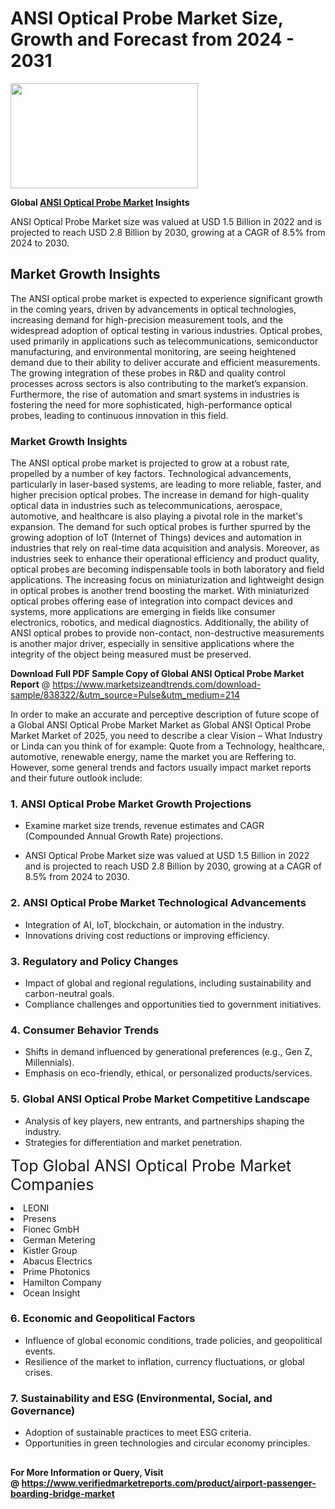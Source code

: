 <H1>ANSI Optical Probe Market Size, Growth and Forecast from 2024 - 2031</H1><img class="aligncenter size-medium wp-image-584254" src="https://thirdeyenews.in/wp-content/uploads/2024/09/Global-Market-Research-300x168.jpeg" alt="" width="300" height="168" /><p><strong>Global&nbsp;<a href="https://www.marketsizeandtrends.com/download-sample/838322/&amp;utm_source=Pulse&amp;utm_medium=214">ANSI Optical Probe Market</a> Insights</strong></p><p>ANSI Optical Probe Market size was valued at USD 1.5 Billion in 2022 and is projected to reach USD 2.8 Billion by 2030, growing at a CAGR of 8.5% from 2024 to 2030.</p><p><h2>Market Growth Insights</h2> The ANSI optical probe market is expected to experience significant growth in the coming years, driven by advancements in optical technologies, increasing demand for high-precision measurement tools, and the widespread adoption of optical testing in various industries. Optical probes, used primarily in applications such as telecommunications, semiconductor manufacturing, and environmental monitoring, are seeing heightened demand due to their ability to deliver accurate and efficient measurements. The growing integration of these probes in R&D and quality control processes across sectors is also contributing to the market’s expansion. Furthermore, the rise of automation and smart systems in industries is fostering the need for more sophisticated, high-performance optical probes, leading to continuous innovation in this field. <h3>Market Growth Insights</h3> The ANSI optical probe market is projected to grow at a robust rate, propelled by a number of key factors. Technological advancements, particularly in laser-based systems, are leading to more reliable, faster, and higher precision optical probes. The increase in demand for high-quality optical data in industries such as telecommunications, aerospace, automotive, and healthcare is also playing a pivotal role in the market's expansion. The demand for such optical probes is further spurred by the growing adoption of IoT (Internet of Things) devices and automation in industries that rely on real-time data acquisition and analysis. Moreover, as industries seek to enhance their operational efficiency and product quality, optical probes are becoming indispensable tools in both laboratory and field applications. The increasing focus on miniaturization and lightweight design in optical probes is another trend boosting the market. With miniaturized optical probes offering ease of integration into compact devices and systems, more applications are emerging in fields like consumer electronics, robotics, and medical diagnostics. Additionally, the ability of ANSI optical probes to provide non-contact, non-destructive measurements is another major driver, especially in sensitive applications where the integrity of the object being measured must be preserved. </p><p><span class=""><strong>Download Full PDF Sample Copy of Global ANSI Optical Probe Market Report</strong> @ <a href="https://www.marketsizeandtrends.com/download-sample/838322/&amp;utm_source=Pulse&amp;utm_medium=214" target="_blank">https://www.marketsizeandtrends.com/download-sample/838322/&amp;utm_source=Pulse&amp;utm_medium=214</a></span></p><p>In order to make an accurate and perceptive description of future scope of a Global&nbsp;ANSI Optical Probe Market Market as Global&nbsp;ANSI Optical Probe Market Market of 2025, you need to describe a clear Vision &ndash; What Industry or Linda can you think of for example: Quote from a Technology, healthcare, automotive, renewable energy, name the market you are Reffering to. However, some general trends and factors usually impact market reports and their future outlook include:</p><h3>1.&nbsp;<strong>ANSI Optical Probe Market Growth Projections</strong></h3><ul><li>Examine market size trends, revenue estimates and CAGR (Compounded Annual Growth Rate) projections.</li><li><p>ANSI Optical Probe Market size was valued at USD 1.5 Billion in 2022 and is projected to reach USD 2.8 Billion by 2030, growing at a CAGR of 8.5% from 2024 to 2030.</p></li></ul><h3>2.&nbsp;<strong>ANSI Optical Probe Market Technological Advancements</strong></h3><ul><li>Integration of AI, IoT, blockchain, or automation in the industry.</li><li>Innovations driving cost reductions or improving efficiency.</li></ul><h3>3.&nbsp;<strong>Regulatory and Policy Changes</strong></h3><ul><li>Impact of global and regional regulations, including sustainability and carbon-neutral goals.</li><li>Compliance challenges and opportunities tied to government initiatives.</li></ul><h3>4.&nbsp;<strong>Consumer Behavior Trends</strong></h3><ul><li>Shifts in demand influenced by generational preferences (e.g., Gen Z, Millennials).</li><li>Emphasis on eco-friendly, ethical, or personalized products/services.</li></ul><h3>5.&nbsp;<strong>Global ANSI Optical Probe Market Competitive Landscape</strong></h3><ul><li>Analysis of key players, new entrants, and partnerships shaping the industry.</li><li>Strategies for differentiation and market penetration.</li></ul><p data-pm-slice="1 1 []"><span style="color: inherit; font-family: inherit; font-size: 25px;">Top Global ANSI Optical Probe Market Companies</span></p><div class="" data-test-id=""><p><li>LEONI</li><li> Presens</li><li> Fionec GmbH</li><li> German Metering</li><li> Kistler Group</li><li> Abacus Electrics</li><li> Prime Photonics</li><li> Hamilton Company</li><li> Ocean Insight</li></p></div><h3>6.&nbsp;<strong>Economic and Geopolitical Factors</strong></h3><ul><li>Influence of global economic conditions, trade policies, and geopolitical events.</li><li>Resilience of the market to inflation, currency fluctuations, or global crises.</li></ul><h3>7.&nbsp;<strong>Sustainability and ESG (Environmental, Social, and Governance)</strong></h3><ul><li>Adoption of sustainable practices to meet ESG criteria.</li><li>Opportunities in green technologies and circular economy principles.</li></ul><h2><strong style="font-size: 14px;">For More Information or Query, Visit @&nbsp;</strong><a style="background-color: #ffffff; font-size: 14px;" href="https://www.marketsizeandtrends.com/report/ansi-optical-probe-market/" target="_blank">https://www.verifiedmarketreports.com/product/airport-passenger-boarding-bridge-market</a></h2>
